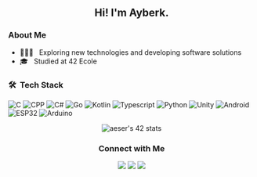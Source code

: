<h2 align="center">Hi! I'm Ayberk.</h2>

<h3>About Me</h3>

- 👨🏻‍💻 &nbsp; Exploring new technologies and developing software solutions
- 🎓 &nbsp; Studied at 42 Ecole
  
<h3> 🛠 &nbsp;Tech Stack</h3>

![C](https://img.shields.io/badge/-C-111111?style=for-the-badge&logo=c)
![CPP](https://img.shields.io/badge/-C++-111111?style=for-the-badge&logo=cplusplus)
![C#](https://img.shields.io/badge/-C%23-111111?style=for-the-badge&logo=csharp)
![Go](https://img.shields.io/badge/-Go-111111?style=for-the-badge&logo=go)
![Kotlin](https://img.shields.io/badge/-Kotlin-111111?style=for-the-badge&logo=kotlin)
![Typescript](https://img.shields.io/badge/-Typescript-111111?style=for-the-badge&logo=typescript)
![Python](https://img.shields.io/badge/-Python-111111?style=for-the-badge&logo=python)
![Unity](https://img.shields.io/badge/-Unity-111111?style=for-the-badge&logo=Unity)
![Android](https://img.shields.io/badge/-Android-111111?style=for-the-badge&logo=android)
![ESP32](https://img.shields.io/badge/-ESP32-111111?style=for-the-badge&logo=espressif)
![Arduino](https://img.shields.io/badge/-Arduino-111111?style=for-the-badge&logo=arduino)

<p align="center">
    <img src="https://badge42.vercel.app/api/v2/cl3rntgx5000609jnc3982t3s/stats?cursusId=21&coalitionId=362" alt="aeser's 42 stats" />
  <br>
</p>
<h3 align="center">Connect with Me</h3>
<p align="center">
  <a href="https://www.linkedin.com/in/cryonayes"><img src="https://img.shields.io/badge/-LinkedIn-0077B5?style=flat-square&logo=Linkedin&logoColor=white"/></a>
  <a href="https://www.twitter.com/cryonayes"><img src="https://img.shields.io/badge/-Twitter-0077B5?style=flat-square&logo=Twitter&logoColor=white"/></a>
  <a href="mailto:cryonayes@gmail.com"><img src="https://img.shields.io/badge/-Gmail-D14836?style=flat-square&logo=Gmail&logoColor=white"/></a>
</p>
